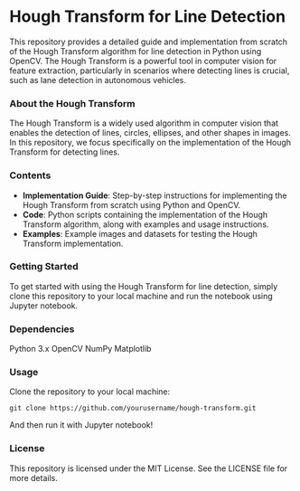 # Hough Transform for Line Detection
This repository provides a detailed guide and implementation from scratch of the Hough Transform algorithm for line detection in Python using OpenCV. The Hough Transform is a powerful tool in computer vision for feature extraction, particularly in scenarios where detecting lines is crucial, such as lane detection in autonomous vehicles.

### About the Hough Transform
The Hough Transform is a widely used algorithm in computer vision that enables the detection of lines, circles, ellipses, and other shapes in images. In this repository, we focus specifically on the implementation of the Hough Transform for detecting lines.

### Contents
- **Implementation Guide**: Step-by-step instructions for implementing the Hough Transform from scratch using Python and OpenCV.
- **Code**: Python scripts containing the implementation of the Hough Transform algorithm, along with examples and usage instructions.
- **Examples**: Example images and datasets for testing the Hough Transform implementation.

### Getting Started
To get started with using the Hough Transform for line detection, simply clone this repository to your local machine and run the notebook using Jupyter notebook. 

### Dependencies
Python 3.x
OpenCV
NumPy
Matplotlib

### Usage
Clone the repository to your local machine:
```
git clone https://github.com/yourusername/hough-transform.git
```
And then run it with Jupyter notebook!

### License
This repository is licensed under the MIT License. See the LICENSE file for more details.
